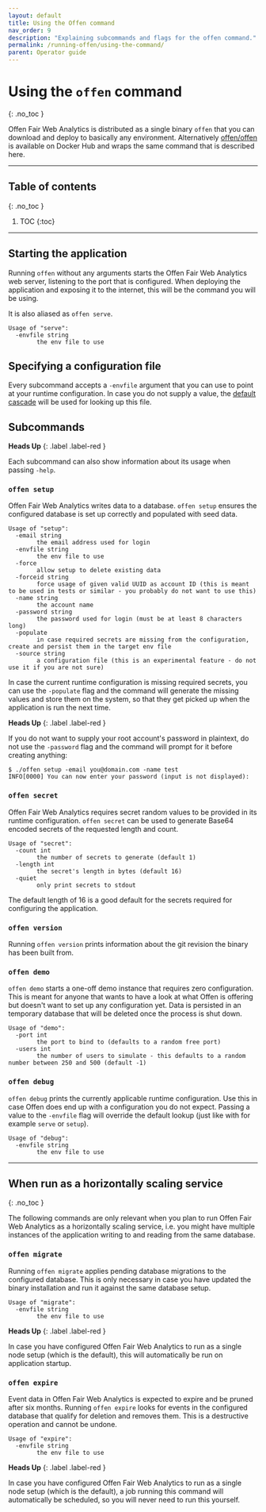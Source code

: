```yaml
---
layout: default
title: Using the Offen command
nav_order: 9
description: "Explaining subcommands and flags for the offen command."
permalink: /running-offen/using-the-command/
parent: Operator guide
---
```


<!--
Copyright 2020 - Offen Authors <hioffen@posteo.de>
SPDX-License-Identifier: Apache-2.0
-->

# Using the `offen` command
{: .no_toc }

Offen Fair Web Analytics is distributed as a single binary `offen` that you can download and deploy to basically any environment. Alternatively [offen/offen][] is available on Docker Hub and wraps the same command that is described here.

[offen/offen]: https://hub.docker.com/r/offen/offen

---

## Table of contents
{: .no_toc }

1. TOC
{:toc}

---

## Starting the application

Running `offen` without any arguments starts the Offen Fair Web Analytics web server, listening to the port that is configured. When deploying the application and exposing it to the internet, this will be the command you will be using.

It is also aliased as `offen serve`.

```
Usage of "serve":
  -envfile string
        the env file to use
```

## Specifying a configuration file

Every subcommand accepts a `-envfile` argument that you can use to point at your runtime configuration. In case you do not supply a value, the [default cascade][config-article] will be used for looking up this file.

[config-article]: /running-offen/configuring-the-application/

## Subcommands

__Heads Up__
{: .label .label-red }

Each subcommand can also show information about its usage when passing `-help`.

### `offen setup`

Offen Fair Web Analytics writes data to a database. `offen setup` ensures the configured database is set up correctly and populated with seed data.

```
Usage of "setup":
  -email string
        the email address used for login
  -envfile string
        the env file to use
  -force
        allow setup to delete existing data
  -forceid string
        force usage of given valid UUID as account ID (this is meant to be used in tests or similar - you probably do not want to use this)
  -name string
        the account name
  -password string
        the password used for login (must be at least 8 characters long)
  -populate
        in case required secrets are missing from the configuration, create and persist them in the target env file
  -source string
        a configuration file (this is an experimental feature - do not use it if you are not sure)
```

In case the current runtime configuration is missing required secrets, you can use the `-populate` flag and the command will generate the missing values and store them on the system, so that they get picked up when the application is run the next time.

__Heads Up__
{: .label .label-red }

If you do not want to supply your root account's password in plaintext, do not use the `-password` flag and the command will prompt for it before creating anything:

```
$ ./offen setup -email you@domain.com -name test
INFO[0000] You can now enter your password (input is not displayed):
```

### `offen secret`

Offen Fair Web Analytics requires secret random values to be provided in its runtime configuration. `offen secret` can be used to generate Base64 encoded secrets of the requested length and count.

```
Usage of "secret":
  -count int
        the number of secrets to generate (default 1)
  -length int
        the secret's length in bytes (default 16)
  -quiet
        only print secrets to stdout
```

The default length of 16 is a good default for the secrets required for configuring the application.

### `offen version`

Running `offen version` prints information about the git revision the binary has been built from.

### `offen demo`

`offen demo` starts a one-off demo instance that requires zero configuration. This is meant for anyone that wants to have a look at what Offen is offering but doesn't want to set up any configuration yet. Data is persisted in an temporary database that will be deleted once the process is shut down.

```
Usage of "demo":
  -port int
        the port to bind to (defaults to a random free port)
  -users int
        the number of users to simulate - this defaults to a random number between 250 and 500 (default -1)
```

### `offen debug`

`offen debug` prints the currently applicable runtime configuration. Use this in case Offen does end up with a configuration you do not expect. Passing a value to the `-envfile` flag will override the default lookup (just like with for example `serve` or `setup`).

```
Usage of "debug":
  -envfile string
        the env file to use
```

---

## When run as a horizontally scaling service
{: .no_toc }

The following commands are only relevant when you plan to run Offen Fair Web Analytics as a horizontally scaling service, i.e. you might have multiple instances of the application writing to and reading from the same database.

### `offen migrate`

Running `offen migrate` applies pending database migrations to the configured database. This is only necessary in case you have updated the binary installation and run it against the same database setup.

```
Usage of "migrate":
  -envfile string
        the env file to use
```

__Heads Up__
{: .label .label-red }

In case you have configured Offen Fair Web Analytics to run as a single node setup (which is the default), this will automatically be run on application startup.

### `offen expire`

Event data in Offen Fair Web Analytics is expected to expire and be pruned after six months. Running `offen expire` looks for events in the configured database that qualify for deletion and removes them. This is a destructive operation and cannot be undone.

```
Usage of "expire":
  -envfile string
        the env file to use
```

__Heads Up__
{: .label .label-red }

In case you have configured Offen Fair Web Analytics to run as a single node setup (which is the default), a job running this command will automatically be scheduled, so you will never need to run this yourself.
